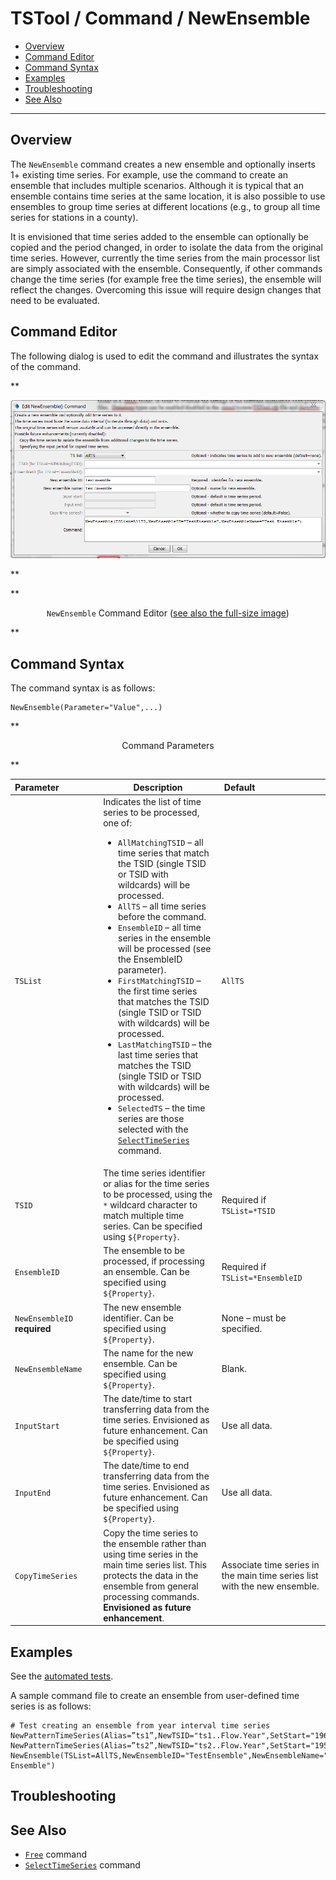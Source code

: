 # TSTool / Command / NewEnsemble #

* [Overview](#overview)
* [Command Editor](#command-editor)
* [Command Syntax](#command-syntax)
* [Examples](#examples)
* [Troubleshooting](#troubleshooting)
* [See Also](#see-also)

-------------------------

## Overview ##

The `NewEnsemble` command creates a new ensemble and optionally inserts 1+ existing time series.
For example, use the command to create an ensemble that includes multiple scenarios.
Although it is typical that an ensemble contains time series at the same location,
it is also possible to use ensembles to group time series at different locations
(e.g., to group all time series for stations in a county).

It is envisioned that time series added to the ensemble can optionally be copied and the period changed,
in order to isolate the data from the original time series.
However, currently the time series from the main processor list are simply associated with the ensemble.
Consequently, if other commands change the time series (for example free the time series),
the ensemble will reflect the changes.  Overcoming this issue will require design changes that need to be evaluated.

## Command Editor ##

The following dialog is used to edit the command and illustrates the syntax of the command.

**<p style="text-align: center;">
![NewEnsemble](NewEnsemble.png)
</p>**

**<p style="text-align: center;">
`NewEnsemble` Command Editor (<a href="../NewEnsemble.png">see also the full-size image</a>)
</p>**

## Command Syntax ##

The command syntax is as follows:

```text
NewEnsemble(Parameter="Value",...)
```
**<p style="text-align: center;">
Command Parameters
</p>**

|**Parameter**&nbsp;&nbsp;&nbsp;&nbsp;&nbsp;&nbsp;&nbsp;&nbsp;&nbsp;&nbsp;&nbsp;&nbsp;&nbsp;&nbsp;&nbsp;|**Description**|**Default**&nbsp;&nbsp;&nbsp;&nbsp;&nbsp;&nbsp;&nbsp;&nbsp;&nbsp;&nbsp;&nbsp;&nbsp;&nbsp;&nbsp;&nbsp;&nbsp;&nbsp;&nbsp;&nbsp;&nbsp;&nbsp;&nbsp;&nbsp;&nbsp;&nbsp;&nbsp;&nbsp;|
|--------------|-----------------|-----------------|
|`TSList`|Indicates the list of time series to be processed, one of:<br><ul><li>`AllMatchingTSID` – all time series that match the TSID (single TSID or TSID with wildcards) will be processed.</li><li>`AllTS` – all time series before the command.</li><li>`EnsembleID` – all time series in the ensemble will be processed (see the EnsembleID parameter).</li><li>`FirstMatchingTSID` – the first time series that matches the TSID (single TSID or TSID with wildcards) will be processed.</li><li>`LastMatchingTSID` – the last time series that matches the TSID (single TSID or TSID with wildcards) will be processed.</li><li>`SelectedTS` – the time series are those selected with the [`SelectTimeSeries`](../SelectTimeSeries/SelectTimeSeries.md) command.</li></ul> | `AllTS` |
|`TSID`|The time series identifier or alias for the time series to be processed, using the `*` wildcard character to match multiple time series.  Can be specified using `${Property}`.|Required if `TSList=*TSID`|
|`EnsembleID`|The ensemble to be processed, if processing an ensemble. Can be specified using `${Property}`.|Required if `TSList=*EnsembleID`|
|`NewEnsembleID`<br>**required**|The new ensemble identifier.  Can be specified using `${Property}`.|None – must be specified.|
|`NewEnsembleName`|The name for the new ensemble.  Can be specified using `${Property}`.|Blank.|
|`InputStart`|The date/time to start transferring data from the time series.  Envisioned as future enhancement.  Can be specified using `${Property}`.|Use all data.|
|`InputEnd`|The date/time to end transferring data from the time series.  Envisioned as future enhancement.  Can be specified using `${Property}`.|Use all data.|
|`CopyTimeSeries`|Copy the time series to the ensemble rather than using time series in the main time series list.  This protects the data in the ensemble from general processing commands.  **Envisioned as future enhancement**.|Associate time series in the main time series list with the new ensemble.|

## Examples ##

See the [automated tests](https://github.com/OpenCDSS/cdss-app-tstool-test/tree/master/test/regression/commands/general/NewEnsemble).

A sample command file to create an ensemble from user-defined time series is as follows:

```text
# Test creating an ensemble from year interval time series
NewPatternTimeSeries(Alias=”ts1”,NewTSID="ts1..Flow.Year",SetStart="1960",SetEnd="2000",Units="ACFT",PatternValues="1,2,5,8,,20")
NewPatternTimeSeries(Alias=”ts2”,NewTSID="ts2..Flow.Year",SetStart="1950",SetEnd="2005",Units="ACFT",PatternValues="2,4,10,16,,40")
NewEnsemble(TSList=AllTS,NewEnsembleID="TestEnsemble",NewEnsembleName="Test Ensemble")
```

## Troubleshooting ##

## See Also ##

* [`Free`](../Free/Free.md) command
* [`SelectTimeSeries`](../SelectTimeSeries/SelectTimeSeries.md) command
